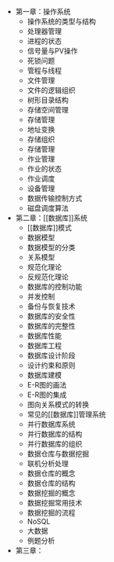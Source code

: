- 第一章：操作系统
	- 操作系统的类型与结构
	- 处理器管理
	- 进程的状态
	- 信号量与PV操作
	- 死锁问题
	- 管程与线程
	- 文件管理
	- 文件的逻辑组织
	- 树形目录结构
	- 存储空间管理
	- 存储管理
	- 地址变换
	- 存储组织
	- 存储管理
	- 作业管理
	- 作业的状态
	- 作业调度
	- 设备管理
	- 数据传输控制方式
	- 磁盘调度算法
- 第二章：[[数据库]]系统
	- [[数据库]]模式
	- 数据模型
	- 数据模型的分类
	- 关系模型
	- 规范化理论
	- 反规范化理论
	- 数据库的控制功能
	- 并发控制
	- 备份与恢复技术
	- 数据库的安全性
	- 数据库的完整性
	- 数据库性能
	- 数据库工程
	- 数据库设计阶段
	- 设计约束和原则
	- 数据库建模
	- E-R图的画法
	- E-R图的集成
	- 图向关系模式的转换
	- 常见的[[数据库]]管理系统
	- 并行数据库系统
	- 并行数据库的结构
	- 并行数据库的组织
	- 数据仓库与数据挖掘
	- 联机分析处理
	- 数据仓库的概念
	- 数据仓库的结构
	- 数据挖掘的概念
	- 数据挖掘常用技术
	- 数据挖掘的流程
	- NoSQL
	- 大数据
	- 例题分析
- 第三章：